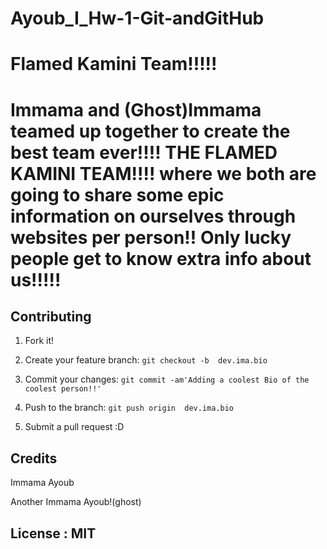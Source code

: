 # Ayoub_I_Hw-1-Git-andGitHub

# Flamed Kamini Team!!!!!
 
# Immama and (Ghost)Immama teamed up together to create the best team ever!!!! THE FLAMED KAMINI TEAM!!!! where we both are going to share some epic information on ourselves through websites per person!! Only lucky people get to know extra info about us!!!!!


## Contributing
1. Fork it!
2. Create your feature branch: `git checkout -b  dev.ima.bio`

3. Commit your changes: `git commit -am'Adding a coolest Bio of the coolest person!!'`

4. Push to the branch: `git push origin  dev.ima.bio`

5. Submit a pull request :D


## Credits
Immama Ayoub

Another Immama Ayoub!(ghost)

## License : MIT